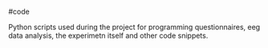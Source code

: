 #code

Python scripts used during the project for programming questionnaires, eeg data analysis, the experimetn itself and other code snippets.
